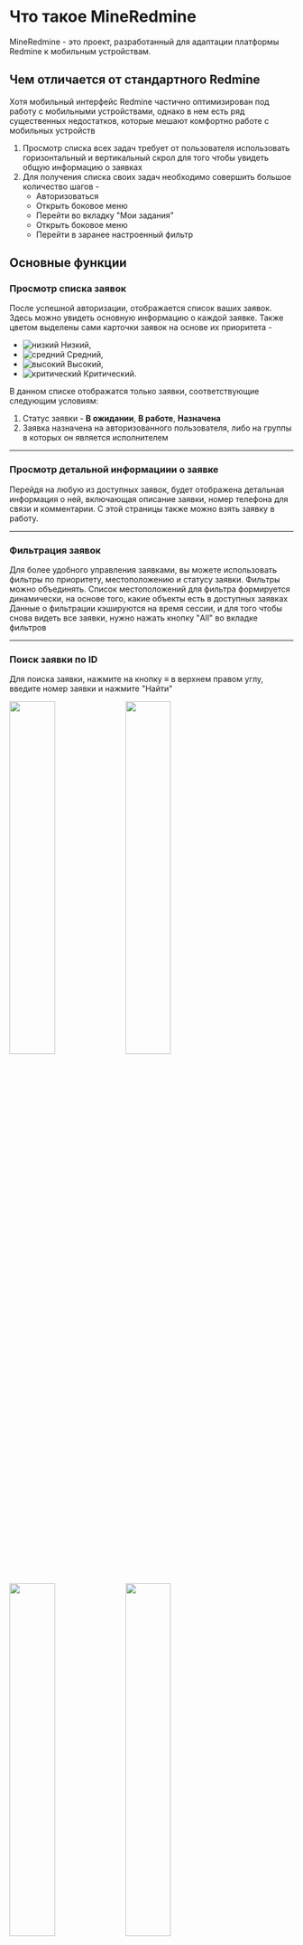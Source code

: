 #  Что такое MineRedmine
MineRedmine - это проект, разработанный для адаптации платформы Redmine к мобильным устройствам.

## Чем отличается от стандартного Redmine
Хотя мобильный интерфейс Redmine частично оптимизирован под работу с мобильными устройствами, однако в нем есть ряд существенных недостатков, которые мешают комфортно работе с мобильных устройств 
1. Просмотр списка всех задач требует от пользователя использовать горизонтальный и вертикальный скрол для того чтобы увидеть общую информацию о заявках
2. Для получения списка своих задач необходимо совершить большое количество шагов -
   * Авторизоваться
   * Открыть боковое меню
   * Перейти во вкладку "Мои задания"
   * Открыть боковое меню
   * Перейти в заранее настроенный фильтр


## Основные функции

### Просмотр списка заявок
После успешной авторизации, отображается список ваших заявок. Здесь можно увидеть основную информацию о каждой заявке. Также цветом выделены сами карточки заявок на основе их приоритета - 
- ![низкий](https://placehold.it/15/2ad667/000000?text=+) Низкий,
- ![средний](https://placehold.it/15/3a63d9/000000?text=+) Средний,
- ![высокий](https://placehold.it/15/fff333/000000?text=+) Высокий,
-  ![критический](https://placehold.it/15/b03a3e/000000?text=+) Критический.

 В данном списке отображатся только заявки, соответствующие следующим условиям:
 1. Статус заявки - **В ожидании**, **В работе**, **Назначена**
 2. Заявка назначена на авторизованного пользователя, либо на группы в которых он является исполнителем

---

### Просмотр детальной информациии о заявке
Перейдя на любую из доступных заявок, будет отображена детальная информация о ней, включающая описание заявки, номер телефона для связи и комментарии. С этой страницы также можно взять заявку в работу.

---

### Фильтрация заявок
Для более удобного управления заявками, вы можете использовать фильтры по приоритету, местоположению и статусу заявки. Фильтры можно объединять.
Список местоположений для фильтра формируется динамически, на основе того, какие объекты есть в доступных заявках
Данные о фильтрации кэшируются на время сессии, и для того чтобы снова видеть все заявки, нужно нажать кнопку "All" во вкладке фильтров

---

### Поиск заявки по ID
Для поиска заявки, нажмите на кнопку ≡ в верхнем правом углу, введите номер заявки и нажмите "Найти"

<img src="https://github.com/amats6655/MineRedmine/assets/29190747/ef8cf905-f452-4d50-9bf8-6da5c98621ee" width=40%>
<img src="https://github.com/amats6655/MineRedmine/assets/29190747/0bb669da-397a-4889-8000-662014a763e1" width=40%>
<img src="https://github.com/amats6655/MineRedmine/assets/29190747/63e92cae-60bc-4022-9912-9f29b3b642ae" width=40%>
<img src="https://github.com/amats6655/MineRedmine/assets/29190747/fbcc275c-0a09-4834-a2ec-85f32057e74c" width=40%>






